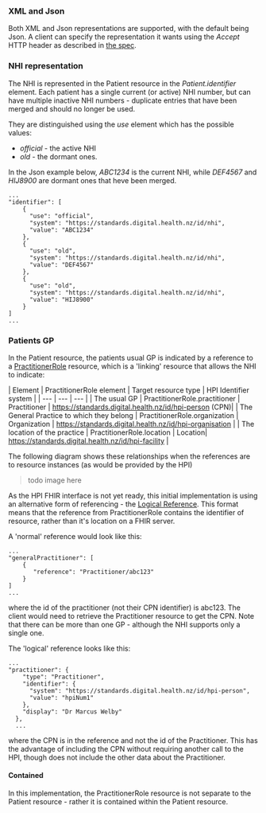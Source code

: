 <!-- notes.md {% comment %}
*****************************************************************************************
*                            WARNING: DO NOT EDIT THIS FILE                             *
*                                                                                       *
* This file is generated by SUSHI. Any edits you make to this file will be overwritten. *
*                                                                                       *
* To change the contents of this file, edit the original source file at:                *
* ig-data/input/pagecontent/notes.md                                                    *
*****************************************************************************************
{% endcomment %} -->
### XML and Json
Both XML and Json representations are supported, with the default being Json. A client can specify the representation it wants using the _Accept_ HTTP header as described in [the spec](http://hl7.org/fhir/http.html#mime-type).

### NHI representation
The NHI is represented in the Patient resource in the _Patient.identifier_ element. Each patient has a single current (or active) NHI number, but can have multiple inactive NHI numbers - duplicate entries that have been merged and should no longer be used.

They are distinguished using the _use_ element which has the possible values:

* _official_ - the active NHI
* _old_ - the dormant ones.


In the Json example below, _ABC1234_ is the current NHI, while _DEF4567_ and _HIJ8900_ are dormant ones that heve been merged.

	...
  	"identifier": [
	    {
	      "use": "official",
	      "system": "https://standards.digital.health.nz/id/nhi",
	      "value": "ABC1234"
	    },
	    {
	      "use": "old",
	      "system": "https://standards.digital.health.nz/id/nhi",
	      "value": "DEF4567"
	    },
	    {
	      "use": "old",
	      "system": "https://standards.digital.health.nz/id/nhi",
	      "value": "HIJ8900"
	    }
  	]
  	...


### Patients GP



In the Patient resource, the patients usual GP is indicated by a reference to a [PractitionerRole](http://hl7.org/fhir/practitionerrole.html) resource, which is a 'linking' resource that allows the NHI to indicate:


| Element | PractitionerRole element | Target resource type | HPI Identifier system |
| --- | --- | --- |
| The usual GP | PractitionerRole.practitioner | Practitioner | https://standards.digital.health.nz/id/hpi-person (CPN)| 
| The General Practice to which they belong | PractitionerRole.organization | Organization | https://standards.digital.health.nz/id/hpi-organisation |
| The location of the practice | PractitionerRole.location | Location| https://standards.digital.health.nz/id/hpi-facility |


The following diagram shows these relationships when the references are to resource instances (as would be provided by the HPI)


> todo image here

As the HPI FHIR interface is not yet ready, this initial implementation is using an alternative form of referencing - the [Logical Reference](https://standards.digital.health.nz/id/hpi-facility). This format means that the reference from PractitionerRole contains the identifier of resource, rather than it's location on a FHIR server.

A 'normal' reference would look like this: 

    ...
    "generalPractitioner": [
        {
           "reference": "Practitioner/abc123"
        }
    ]
    ...

where the id of the practitioner (not their CPN identifier) is abc123. The client would need to retrieve the Practitioner resource to get the CPN. Note that there can be more than one GP - although the NHI supports only a single one.

The 'logical' reference looks like this:


    ...
    "practitioner": {
        "type": "Practitioner",
        "identifier": {
          "system": "https://standards.digital.health.nz/id/hpi-person",
          "value": "hpiNum1"
        },
        "display": "Dr Marcus Welby"
      },
      ...


where the CPN is in the reference and not the id of the Practitioner. This has the advantage of including the CPN without requiring another call to the HPI, though does not include the other data about the Practitioner.

#### Contained 

In this implementation, the PractitionerRole resource is not separate to the Patient resource - rather it is contained within the Patient resource.

